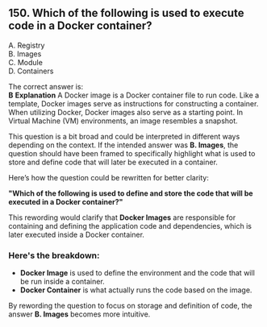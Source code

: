 ## 150. Which of the following is used to execute code in a Docker container?  
A. Registry  
B. Images  
C. Module  
D. Containers  

The correct answer is:  
**B** 
**Explanation**
A Docker image is a Docker container file to run code. Like a template, Docker images serve as instructions for constructing a container. When utilizing Docker, Docker images also serve as a starting point. In Virtual Machine (VM) environments, an image resembles a snapshot.

This question is a bit broad and could be interpreted in different ways depending on the context. If the intended answer was **B. Images**, the question should have been framed to specifically highlight what is used to store and define code that will later be executed in a container.

Here’s how the question could be rewritten for better clarity:

**"Which of the following is used to define and store the code that will be executed in a Docker container?"**

This rewording would clarify that **Docker Images** are responsible for containing and defining the application code and dependencies, which is later executed inside a Docker container. 

### Here's the breakdown:
- **Docker Image** is used to define the environment and the code that will be run inside a container.
- **Docker Container** is what actually runs the code based on the image.

By rewording the question to focus on storage and definition of code, the answer **B. Images** becomes more intuitive.
